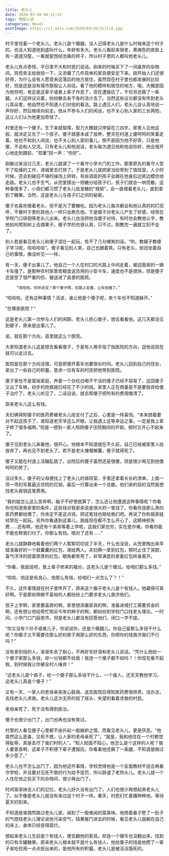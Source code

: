 ```yaml
---
title: 老头儿
date: 2020-03-08 04:12:33
tags: 微型小说
categories: Novel
postImage: https://s1.ax1x.com/2020/04/26/Jc1li8.jpg
---
```


 村子里住着一个老头儿，老头儿是个瘸腿。没人记得老头儿是什么时候来这个村子的，也没人知道他到底叫什么，年龄有多大。老头儿看起来很老，黄褐色的皮肤上有一道道沟壑，一看就是饱经沧桑的样子，所以村子里的人都叫他老头儿。

<!--more-->

 老头儿有点奇怪，平日里不大和村民们说话。刚来的时候买下了一间废弃的杂物间，劳烦卖主给收拾一下，又添置了几件简单的家具便安定下来。刚开始人们还很好奇，为什么会有人愿意来这落后的地方居住，虽然现在村子里也都发展的比较好，但是还是没有城市那般让人向往。看了他的模样和居住的地方，哦，大概是因为他穷吧，肯定是这辈子或者上辈子作恶了，现在遭报应了，不仅穷还瘸了一条腿。人们这样议论着，纷纷散去各干各的活计去了。当然这些议论都没有传到老头儿耳朵里，他自然也不知道人们对他的看法。路上遇见人们，老头儿会认真地说一声你好，然后继续向前走。他从不参与人们的闲谈，也不关心别人家的三长两短。这让人们认为他更加奇怪了。

 村里还有一个傻子。生下来就智障，智力大概就只停留在三四岁。家里人见他这般，就决定又生了一个孩子。傻子就基本成了放养，整天在村道上傻呵呵的笑着走着。他也不和别人闲谈，也不关心别人家的事儿，倒不是因为他不好奇，只是他傻，不会和人交流。只有老头儿和他说话，老头每次遇见他和他说你好，他会很开心地走到跟前，“郑重”回一声：“你好”。

 刚搬过来没过几天，老头儿就谋了一个看守小学大门的工作。那里原先的看守人受不了枯燥的工作，进城里去打拼了。于是老头儿就把家当给带到了值班室，人少的时候，还会到破旧不堪的操场上转转。有些调皮的孩子会跟在他身后边笑边模仿他走路。老头儿也不生气，从兜里摸出一把糖分给孩子们，孩子们就会一哄而散。这种事情多了，小孩们都习惯了老头儿给发糖的“规矩”，会一直缠着老头儿，直到拿到了糖果。当然，这是老头儿与孩子们之间的秘密。

 傻子也喜欢缠着老头，但不是为了要糖吃。因为老头儿每次都会和他认真的的打招呼，不像村子里的其他人一样只会欺负他。于是傻子对老头儿产生了好感，经常在学校门口徘徊等老头儿出来。老头儿也没把他当傻子对待，有时也会教他认字，教他如何爬到树上去摘果子。傻子学的也很认真，只不过，刚教完一遍就立刻不会了。

 别人若是看见老头儿和傻子混在一起玩，免不了几句嘲笑的话。“哟，教瘸子教傻子学习呢，哈哈哈哈”。傻子看见别人笑，自己也跟着笑。只有老头，依旧坐着自己的事情，像没听见一一样。

 有一天，傻子出事儿了。他自己一个人在村口的大路上中间走着，被迎面来的一辆卡车撞了。是那种农村家里卖粮食送货用的小型卡车，速度也不是很快，但是傻子还是受了很严重的伤，被送进了县里的医院。

```
     “哈哈哈，你听说没？那个傻子啊，在路上走着，让车给撞了。”
```

 “哈哈哈，还有这种事情？活该，谁让他是个傻子呢，来个车也不知道躲开。”

 ”在哪家医院？”

 这是老头儿第一次参与人们的闲聊。老头儿担心傻子，想去看看他。这几天都没见到傻子，原来是出事儿了。

 诺，就在那个方向，县里就这么个医院。

 大家知道老头儿这是想去看看傻子，于是有人用手指了指医院的方向，逗他说现在就可以走过去。

 医院是在那个方向没错，可是即便开着车也要很长时间。老头儿回到自己的住处，拿出了一些自己的积蓄，恳求一位有车的村民把他带到医院。

 傻子家也不是富裕家庭，养着一个白吃白喝不干活的傻子已经不容易了，这回傻子又出了车祸，初步的抢救就已经花了不少的钱。家里人正在商量是不是要放弃给傻子治疗了。老头儿听见了，二话没说，就去帮傻子把所有的费用缴清了。

 原来老头儿这么有钱。

 夫妇俩得知傻子的医药费被老头儿给支付了之后，心里是一阵喜悦。“本来想着要对不起这孩子了，谁知道老天爷这么开眼，让我遇上这等幸运之事，一定是我上辈子修了很多福啊。”但是一想到一家人照顾傻子住院期间的开销，顿时又开心不起来了。

 傻子见到老头儿来看他，很开心。他根本不知道就在不久前，自己已经被家里人给放弃了，再也见不到老头了。若不是老头慷慨解囊，傻子就得死了。



 傻子又能在村道上活蹦乱跳了。出院后的傻子虽然还是很傻，但是很少再见到他傻呵呵的笑了。

 没过多久，傻子的父母便找上了老头儿的值班室，手里还拿着长长的清单，上面一项一项的写着最近住院的花销，最后一行算出来一个总数。他们来的目的当然是想找老头报销这笔费用。

 “我的娃怎么这么苦命啊，脑子不好使就算了，怎么还让他遭遇这种事情呢？你看你也知道我家里的条件，这些钱对我家来说是很大的一笔钱了。你看你连那么贵的医药费都给缴了，你肯定不差这点钱，把这笔钱也赔给我们吧。再说了你和我家娃经常在一起玩。另外你看遇到这事儿，我娃现在都不怎么开心了，这精神损失费……还有啊，他还有个弟弟等着上学呢，这我们家也穷，实在是作难，你看你能不能也帮我们付了。你那么有钱。哦对了还有……”

 老头儿就静静地看着他们两个人絮絮叨叨说了半天，什么也没说，从兜里掏出来早就准备好的一个鼓囊囊的红包，递给两人。夫妇俩一拿到红包，顿时止住了哭腔，喜气洋洋的捏着厚厚的红包，眼角都笑弯了，非常满意的拿着红包转身离开。

 “你看，我就说吧，我上辈子修来的福分，这老头儿是个傻瓜，给咱们那么多钱。”

 “哈哈，他这是有良心，他那么有钱，给咱们一点怎么了？！”

 不久，这件事情就在村子里传开了，原来这个瘸子老头儿是个有钱人。他藏得可真好啊。于是那些稍微不富裕的人都纷纷上门要求老头儿救济他们。

 孩子上学啊，家里要盖房的啊，家里想添置家具的啊，准备进城打工需要资金的啊，还有想让他给帮忙购买今年的种子的啊，都纷纷到学校门口找老头理论。一时间，小学门口门庭若市。但是老头儿都没有回答他们，闭口一字不提。

 “你又没有个孙子或者儿子，你说说你，还是个瘸腿儿，你自己留那么多钱干什么呢？你瘸子又不需要住那么好的房子用那么好的东西，你把你的钱救济我们不行吗？”

 没有拿到钱的人，渐渐失去了耐心，不再好言好语和老头儿说话。“凭什么他给一个傻子家那么多钱，却一分钱都不给我！我连一个傻子都不如吗？！你现在看不起我，到时候我让你被全村人唾弃！”

 “这老头儿是个疯子，给一个傻子那么多钱干什么，一个废人，还天天教他学习，这老头儿真是个傻子！”

 又有一天，一家人的老母亲突发心脏病，送去医院后得知医药费很昂贵，没办法，去找老头儿求救。老头儿这次无奈的摇了摇头，失望的看着求救的村民。

 老母亲死了，死于没有得到医治。

 傻子也很少出门了，出门也再也没有笑过。

 村里的人看见傻子心里都不由升起一股嫉妒之情，而看见老头儿，更是厌恶。“他竟然这么恶毒，见死不救，让人家的老母亲死了”。“就是，我和他住在一个村都觉得耻辱，真是丢尽了我们村的人”。“知人知面不知心，他怎么是个这样的人呢？做人要善良啊，这辈子不积德下辈子遭报应。你看看他还瘸了一条腿，不知道是做过多少恶了。”

 老头儿也不怎么出门了，因为他这件事情，学校觉得他是一个反面教材不适合再看守学校，并且要对见死不救的行为给予惩罚，所以辞退了老热头儿。老头儿就一个人住在他之前买下的杂物间，很少再出门了。

 时间渐渐抹去人们的记忆，老头儿好久没有出门了，人们也很少再想起来老头儿了。似乎像是老头儿就没有来过这个村子一样。春天，村民们忙着播种种地，等待夏天的到来。

 不知道是谁偶然路过老头儿家，闻到了一股难闻的腐臭味。他捂着鼻子憋了一肚子的气想找老头儿理论说他污染空气，结果推门进去的时候，看见老头儿就躺在自己的床上，身体已经变得腐烂。

 想起来老头儿生前是个有钱人，便去翻他的家具。却连一个硬币也没翻出来，找到的只有半罐糖果。原来老头儿根本就不是什么有钱人，他给傻子的钱是他攒了一辈子省吃俭用一点点抠出来的，是他所有的积蓄。老头儿是被活活饿死的。